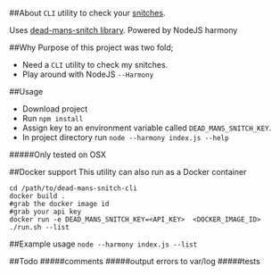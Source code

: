 ##About
`CLI` utility to check your [snitches]().

Uses [dead-mans-snitch library](https://www.npmjs.com/package/dead-mans-snitch).
Powered by NodeJS harmony

##Why
Purpose of this project was two fold;
- Need a `CLI` utility to check my snitches.
- Play around with NodeJS `--Harmony`

##Usage

- Download project
- Run `npm install`
- Assign key to an environment variable called `DEAD_MANS_SNITCH_KEY`.
- In project directory run `node --harmony index.js --help`

#####Only tested on OSX

##Docker support
This utility can also run as a Docker container
```
cd /path/to/dead-mans-snitch-cli
docker build .
#grab the docker image id
#grab your api key
docker run -e DEAD_MANS_SNITCH_KEY=<API_KEY>  <DOCKER_IMAGE_ID> ./run.sh --list
```

##Example usage
`node --harmony index.js --list`

##Todo
#####comments
#####output errors to var/log
#####tests